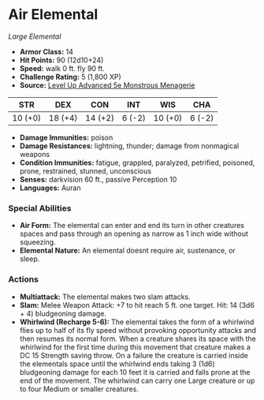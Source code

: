 # Air Elemental

*Large* *Elemental*

- **Armor Class:** 14
- **Hit Points:** 90 (12d10+24)
- **Speed:** walk 0 ft. fly 90 ft.
- **Challenge Rating:** 5 (1,800 XP)
- **Source:** [Level Up Advanced 5e Monstrous Menagerie](https://www.levelup5e.com)

| STR | DEX | CON | INT | WIS | CHA |
| --- | --- | --- | --- | --- | --- |
| 10 (+0) | 18 (+4) | 14 (+2) | 6 (-2) | 10 (+0) | 6 (-2) |

- **Damage Immunities:** poison
- **Damage Resistances:** lightning, thunder; damage from nonmagical weapons
- **Condition Immunities:** fatigue, grappled, paralyzed, petrified, poisoned, prone, restrained, stunned, unconscious
- **Senses:** darkvision 60 ft., passive Perception 10
- **Languages:** Auran
### Special Abilities
- **Air Form:** The elemental can enter and end its turn in other creatures spaces and pass through an opening as narrow as 1 inch wide without squeezing.
- **Elemental Nature:** An elemental doesnt require air, sustenance, or sleep.
### Actions
- **Multiattack:** The elemental makes two slam attacks.
- **Slam:** Melee Weapon Attack: +7 to hit  reach 5 ft.  one target. Hit: 14 (3d6 + 4) bludgeoning damage.
- **Whirlwind (Recharge 5-6):** The elemental takes the form of a whirlwind  flies up to half of its fly speed without provoking opportunity attacks  and then resumes its normal form. When a creature shares its space with the whirlwind for the first time during this movement  that creature makes a DC 15 Strength saving throw. On a failure  the creature is carried inside the elementals space until the whirlwind ends  taking 3 (1d6) bludgeoning damage for each 10 feet it is carried  and falls prone at the end of the movement. The whirlwind can carry one Large creature or up to four Medium or smaller creatures.
